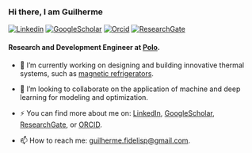 ### Hi there, I am Guilherme

[![Linkedin](https://img.shields.io/badge/LinkedIn-0077B5?style=for-the-badge&logo=linkedin&logoColor=white)](https://www.linkedin.com/in/guilhermefidelisp/)
[![GoogleScholar](https://img.shields.io/badge/Google_Scholar-4285F4?style=for-the-badge&logo=google-scholar&logoColor=white)](https://scholar.google.com.br/citations?user=khra_qEAAAAJ&hl=pt-BR)
[![Orcid](https://img.shields.io/badge/orcid-A6CE39?style=for-the-badge&logo=orcid&logoColor=white)]([https://scholar.google.com.br/citations?user=khra_qEAAAAJ&hl=pt-BR](https://orcid.org/my-orcid?orcid=0000-0002-5238-4910))
[![ResearchGate](https://img.shields.io/badge/Research_Gate-00CCBB.svg?&style=for-the-badge&logo=ResearchGate&logoColor=white)](https://www.researchgate.net/profile/Guilherme-Peixer?ev=hdr_xprf)




<!--
**gfidelisp/gfidelisp** is a ✨ _special_ ✨ repository because its `README.md` (this file) appears on your GitHub profile.



Here are some ideas to get you started:

- 🔭 I’m currently working on ...
- 🌱 I’m currently learning ...
- 👯 I’m looking to collaborate on ...
- 🤔 I’m looking for help with ...
- 💬 Ask me about ...
- 📫 How to reach me: ...
- 😄 Pronouns: ...
- ⚡ Fun fact: ...
-->

#### Research and Development Engineer at [Polo](https://polo.ufsc.br/en/index.html).

- 🔭 I’m currently working on designing and building innovative thermal systems, such as [magnetic refrigerators](https://www.youtube.com/watch?v=5lVMstvAjgk).

- 👯 I’m looking to collaborate on the application of machine and deep learning for modeling and optimization.

- ⚡ You can find more about me on: [LinkedIn](https://www.linkedin.com/in/guilhermefidelisp/), [GoogleScholar](https://scholar.google.com.br/citations?user=khra_qEAAAAJ&hl=pt-BR), [ResearchGate](https://www.researchgate.net/profile/Guilherme-Peixer?ev=hdr_xprf), or [ORCID](https://orcid.org/0000-0002-5238-4910).

- 📫 How to reach me: guilherme.fidelisp@gmail.com.
